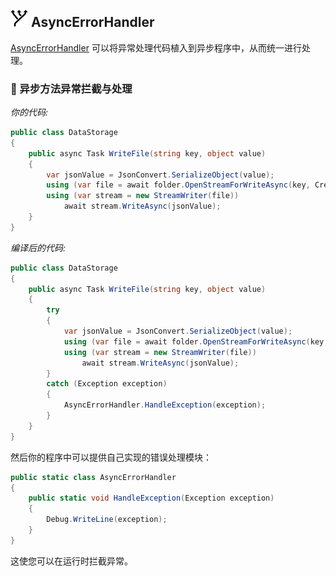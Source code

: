 ## <img src="./images/AsyncErrorHandler.png" height="28px"> AsyncErrorHandler

[AsyncErrorHandler](https://github.com/Fody/AsyncErrorHandler) 可以将异常处理代码植入到异步程序中，从而统一进行处理。

### 💖 异步方法异常拦截与处理

*你的代码:*

```cs
public class DataStorage
{
    public async Task WriteFile(string key, object value)
    {
        var jsonValue = JsonConvert.SerializeObject(value);
        using (var file = await folder.OpenStreamForWriteAsync(key, CreationCollisionOption.ReplaceExisting))
        using (var stream = new StreamWriter(file))
            await stream.WriteAsync(jsonValue);
    }
}
```

*编译后的代码:*

```cs
public class DataStorage
{
    public async Task WriteFile(string key, object value)
    {
        try 
        {
            var jsonValue = JsonConvert.SerializeObject(value);
            using (var file = await folder.OpenStreamForWriteAsync(key, CreationCollisionOption.ReplaceExisting))
            using (var stream = new StreamWriter(file))
                await stream.WriteAsync(jsonValue);
        }
        catch (Exception exception)
        {
            AsyncErrorHandler.HandleException(exception);
        } 
    }
}
```

然后你的程序中可以提供自己实现的错误处理模块：

```cs
public static class AsyncErrorHandler
{
    public static void HandleException(Exception exception)
    {
        Debug.WriteLine(exception);
    }
}
```

这使您可以在运行时拦截异常。
